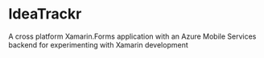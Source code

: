 # IdeaTrackr
A cross platform Xamarin.Forms application with an Azure Mobile Services backend for experimenting with Xamarin development
